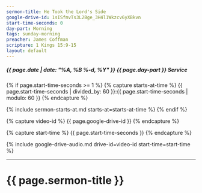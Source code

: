 ```yaml
---
sermon-title: He Took the Lord's Side
google-drive-id: 1sISfmvTs3L2Bge_3H4l1Wkzcv6yXBkvn
start-time-seconds: 0
day-part: Morning
tags: sunday-morning
preacher: James Coffman
scripture: 1 Kings 15:9-15
layout: default
---
```


##### {{ page.date | date: "%A, %B %-d, %Y" }} {{ page.day-part }} Service

{% if page.start-time-seconds >= 1 %}
{% capture starts-at-time %}
{{ page.start-time-seconds | divided_by: 60 }}:{{ page.start-time-seconds | modulo: 60 }}
{% endcapture %}

{% include sermon-starts-at.md starts-at=starts-at-time %}
{% endif %}

{% capture video-id %}
{{ page.google-drive-id }}
{% endcapture %}

{% capture start-time %}
{{ page.start-time-seconds }}
{% endcapture %}

{% include google-drive-audio.md drive-id=video-id start-time=start-time %}

***

# {{ page.sermon-title }}

